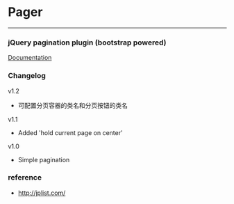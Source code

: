 # Pager

---

### jQuery pagination plugin (bootstrap powered)

[Documentation](http://esimakin.github.io/twbs-pagination/)

### Changelog
v1.2
- 可配置分页容器的类名和分页按钮的类名

v1.1
- Added 'hold current page on center'

v1.0
- Simple pagination

### reference

+ http://jplist.com/